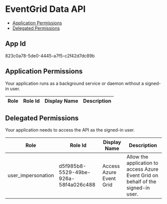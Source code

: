 # EventGrid Data API
- [Application Permissions](#application-permissions)
- [Delegated Permissions](#delegated-permissions)

## App Id
823c0a78-5de0-4445-a7f5-c2f42d7dc89b

## Application Permissions
Your application runs as a background service or daemon without a signed-in user.

| Role | Role Id | Display Name | Description |
|---|---|---|---|

## Delegated Permissions
Your application needs to access the API as the signed-in user. 

| Role | Role Id | Display Name | Description |
|---|---|---|---|
| user_impersonation | d5f985b8-5529-49be-926a-58f4a026c488 | Access Azure Event Grid | Allow the application to access Azure Event Grid on behalf of the signed-in user. |

